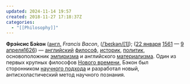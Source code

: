 ```yaml
---
updated: 2024-11-14 19:57
created: 2018-11-27 17:18:37Z
categories:
  - "[[Philosophy]]"
---
```


**Фрэ́нсис Бэ́кон** ([англ.](https://ru.m.wikipedia.org/wiki/%D0%90%D0%BD%D0%B3%D0%BB%D0%B8%D0%B9%D1%81%D0%BA%D0%B8%D0%B9_%D1%8F%D0%B7%D1%8B%D0%BA) *Francis Bacon*, ([/](https://ru.m.wikipedia.org/wiki/%D0%A2%D0%B0%D0%B1%D0%BB%D0%B8%D1%86%D0%B0_%D0%9C%D0%A4%D0%90_%D0%B4%D0%BB%D1%8F_%D0%B0%D0%BD%D0%B3%D0%BB%D0%B8%D0%B9%D1%81%D0%BA%D0%BE%D0%B3%D0%BE_%D1%8F%D0%B7%D1%8B%D0%BA%D0%B0)[ˈ](https://ru.m.wikipedia.org/wiki/%D0%A2%D0%B0%D0%B1%D0%BB%D0%B8%D1%86%D0%B0_%D0%9C%D0%A4%D0%90_%D0%B4%D0%BB%D1%8F_%D0%B0%D0%BD%D0%B3%D0%BB%D0%B8%D0%B9%D1%81%D0%BA%D0%BE%D0%B3%D0%BE_%D1%8F%D0%B7%D1%8B%D0%BA%D0%B0)[b](https://ru.m.wikipedia.org/wiki/%D0%A2%D0%B0%D0%B1%D0%BB%D0%B8%D1%86%D0%B0_%D0%9C%D0%A4%D0%90_%D0%B4%D0%BB%D1%8F_%D0%B0%D0%BD%D0%B3%D0%BB%D0%B8%D0%B9%D1%81%D0%BA%D0%BE%D0%B3%D0%BE_%D1%8F%D0%B7%D1%8B%D0%BA%D0%B0)[eɪ](https://ru.m.wikipedia.org/wiki/%D0%A2%D0%B0%D0%B1%D0%BB%D0%B8%D1%86%D0%B0_%D0%9C%D0%A4%D0%90_%D0%B4%D0%BB%D1%8F_%D0%B0%D0%BD%D0%B3%D0%BB%D0%B8%D0%B9%D1%81%D0%BA%D0%BE%D0%B3%D0%BE_%D1%8F%D0%B7%D1%8B%D0%BA%D0%B0)[k](https://ru.m.wikipedia.org/wiki/%D0%A2%D0%B0%D0%B1%D0%BB%D0%B8%D1%86%D0%B0_%D0%9C%D0%A4%D0%90_%D0%B4%D0%BB%D1%8F_%D0%B0%D0%BD%D0%B3%D0%BB%D0%B8%D0%B9%D1%81%D0%BA%D0%BE%D0%B3%D0%BE_%D1%8F%D0%B7%D1%8B%D0%BA%D0%B0)[ən](https://ru.m.wikipedia.org/wiki/%D0%A2%D0%B0%D0%B1%D0%BB%D0%B8%D1%86%D0%B0_%D0%9C%D0%A4%D0%90_%D0%B4%D0%BB%D1%8F_%D0%B0%D0%BD%D0%B3%D0%BB%D0%B8%D0%B9%D1%81%D0%BA%D0%BE%D0%B3%D0%BE_%D1%8F%D0%B7%D1%8B%D0%BA%D0%B0)[/](https://ru.m.wikipedia.org/wiki/%D0%A2%D0%B0%D0%B1%D0%BB%D0%B8%D1%86%D0%B0_%D0%9C%D0%A4%D0%90_%D0%B4%D0%BB%D1%8F_%D0%B0%D0%BD%D0%B3%D0%BB%D0%B8%D0%B9%D1%81%D0%BA%D0%BE%D0%B3%D0%BE_%D1%8F%D0%B7%D1%8B%D0%BA%D0%B0)[[1]](https://ru.m.wikipedia.org/wiki/%D0%91%D1%8D%D0%BA%D0%BE%D0%BD,_%D0%A4%D1%80%D1%8D%D0%BD%D1%81%D0%B8%D1%81#cite_note-1)); ([22 января](https://ru.m.wikipedia.org/wiki/22_%D1%8F%D0%BD%D0%B2%D0%B0%D1%80%D1%8F) [1561](https://ru.m.wikipedia.org/wiki/1561_%D0%B3%D0%BE%D0%B4) — [9 апреля](https://ru.m.wikipedia.org/wiki/9_%D0%B0%D0%BF%D1%80%D0%B5%D0%BB%D1%8F)[1626](https://ru.m.wikipedia.org/wiki/1626_%D0%B3%D0%BE%D0%B4)) — [английский](https://ru.m.wikipedia.org/wiki/%D0%90%D0%BD%D0%B3%D0%BB%D0%B8%D1%8F) [философ](https://ru.m.wikipedia.org/wiki/%D0%A4%D0%B8%D0%BB%D0%BE%D1%81%D0%BE%D1%84), [историк](https://ru.m.wikipedia.org/wiki/%D0%98%D1%81%D1%82%D0%BE%D1%80%D0%B8%D1%8F), [политик](https://ru.m.wikipedia.org/wiki/%D0%9F%D0%BE%D0%BB%D0%B8%D1%82%D0%B8%D0%BA), основоположник [эмпиризма](https://ru.m.wikipedia.org/wiki/%D0%AD%D0%BC%D0%BF%D0%B8%D1%80%D0%B8%D0%B7%D0%BC) и английского [материализма](https://ru.m.wikipedia.org/wiki/%D0%9C%D0%B0%D1%82%D0%B5%D1%80%D0%B8%D0%B0%D0%BB%D0%B8%D0%B7%D0%BC). Один из первых крупных философов [Нового времени](https://ru.m.wikipedia.org/wiki/%D0%9D%D0%BE%D0%B2%D0%BE%D0%B5_%D0%B2%D1%80%D0%B5%D0%BC%D1%8F), Бэкон был сторонником [научного подхода](https://ru.m.wikipedia.org/wiki/%D0%9D%D0%B0%D1%83%D1%87%D0%BD%D1%8B%D0%B9_%D0%BF%D0%BE%D0%B4%D1%85%D0%BE%D0%B4) и разработал новый, антисхоластический метод научного познания.
